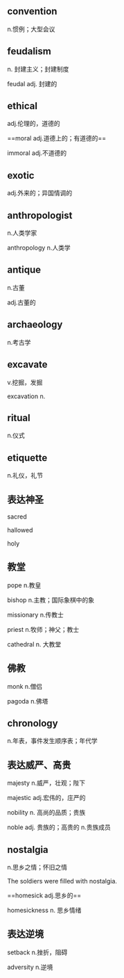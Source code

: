 ## convention

n.惯例；大型会议



## feudalism

n. 封建主义；封建制度

feudal adj. 封建的



## ethical

adj.伦理的，道德的

==moral adj.道德上的；有道德的==

immoral adj.不道德的



## exotic

adj.外来的；异国情调的



## anthropologist

n.人类学家

anthropology n.人类学



## antique

n.古董 

adj.古董的



## archaeology

n.考古学



## excavate

v.挖掘，发掘

excavation n.



## ritual

n.仪式



## etiquette

n.礼仪，礼节



## 表达神圣

sacred

hallowed

holy



## 教堂

pope n.教皇

bishop n.主教；国际象棋中的象

missionary n.传教士

priest n.牧师；神父；教士

cathedral n. 大教堂





## 佛教

monk n.僧侣

pagoda n.佛塔



## chronology

n.年表，事件发生顺序表；年代学



## 表达威严、高贵

majesty n.威严，壮观；陛下

majestic adj.宏伟的，庄严的

nobility n. 高尚的品质；贵族

noble adj. 贵族的；高贵的 n.贵族成员



## nostalgia

n.思乡之情；怀旧之情

The soldiers were filled with nostalgia.

==homesick adj.思乡的==

homesickness n. 思乡情绪



## 表达逆境

setback n.挫折，阻碍

adversity n.逆境

